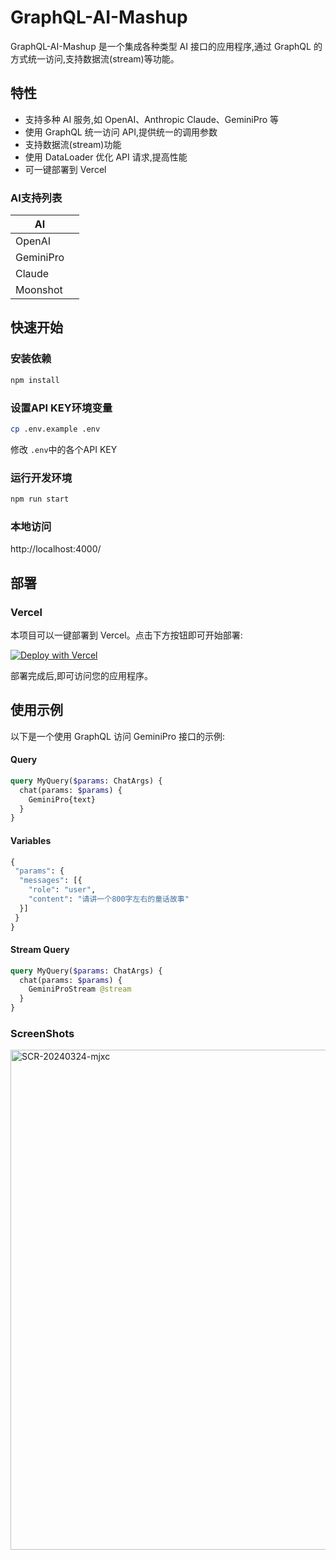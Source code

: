 # GraphQL-AI-Mashup
GraphQL-AI-Mashup 是一个集成各种类型 AI 接口的应用程序,通过 GraphQL 的方式统一访问,支持数据流(stream)等功能。

## 特性
- 支持多种 AI 服务,如 OpenAI、Anthropic Claude、GeminiPro 等
- 使用 GraphQL 统一访问 API,提供统一的调用参数
- 支持数据流(stream)功能
- 使用 DataLoader 优化 API 请求,提高性能
- 可一键部署到 Vercel

### AI支持列表
|AI||
|--|--|
|OpenAI||
|GeminiPro||
|Claude||
|Moonshot||

## 快速开始
### 安装依赖
```bash
npm install
```

### 设置API KEY环境变量
```bash
cp .env.example .env
```
修改 ```.env```中的各个API KEY

### 运行开发环境
```bash
npm run start
```

### 本地访问
http://localhost:4000/

## 部署
### Vercel
本项目可以一键部署到 Vercel。点击下方按钮即可开始部署:

[![Deploy with Vercel](https://vercel.com/button)](https://vercel.com/new/clone?repository-url=https%3A%2F%2Fgithub.com%2FVeryInt%2FGraphQL-AI-Mashup&env=GEMINI_PRO_API_KEY,CLAUDE_API_KEY,MOONSHOT_API_KEY,OPENAI_API_KEY&envDescription=API%20Keys%20for%20AI)

部署完成后,即可访问您的应用程序。

## 使用示例
以下是一个使用 GraphQL 访问 GeminiPro 接口的示例:
#### Query
```graphql
query MyQuery($params: ChatArgs) {
  chat(params: $params) {
    GeminiPro{text}
  }
}
```

#### Variables
```graphql
{
 "params": {
  "messages": [{
    "role": "user",
    "content": "请讲一个800字左右的童话故事"
  }]
 }
}
```

#### Stream Query
```graphql
query MyQuery($params: ChatArgs) {
  chat(params: $params) {
    GeminiProStream @stream
  }
}
```

### ScreenShots
<img width="800" alt="SCR-20240324-mjxc" src="https://github.com/VeryInt/GraphQL-AI-Mashup/assets/2792566/b3c15daa-fcc1-46ea-86ee-d72deda8c1c7">

